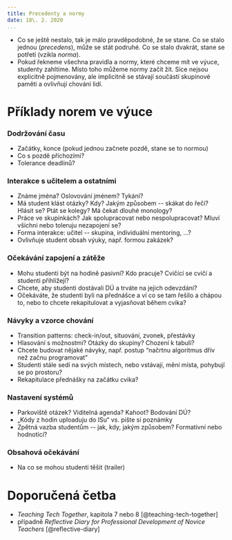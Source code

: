 ```yaml
---
title: Precedenty a normy
date: 18\. 2. 2020
...
```


* Co se ještě nestalo, tak je málo pravděpodobné, že se stane. Co se stalo
  jednou (*precedens*), může se stát podruhé. Co se stalo dvakrát, stane se
  potřetí (vzikla *norma*).
* Pokud řekneme všechna pravidla a normy, které chceme mít ve výuce, studenty
  zahltíme.  Místo toho můžeme normy začít žít.  Sice nejsou explicitně
  pojmenovány, ale implicitně se stávají součástí skupinové paměti a ovlivňují
  chování lidí.

# Příklady norem ve výuce

### Dodržování času
* Začátky, konce (pokud jednou začnete pozdě, stane se to normou)
* Co s pozdě příchozími?
* Tolerance deadlinů?

### Interakce s učitelem a ostatními
* Známe jména? Oslovování jménem? Tykání?
* Má student klást otázky? Kdy? Jakým způsobem -- skákat do řeči? Hlásit se? Ptát se kolegy? Má čekat dlouhé monology?
* Práce ve skupinkách? Jak spolupracovat nebo nespolupracovat? Mluví všichni nebo toleruju nezapojení se?
* Forma interakce: učitel -- skupina, individuální mentoring, ...?
* Ovlivňuje student obsah výuky, např. formou zakázek?

### Očekávání zapojení a zátěže
* Mohu studenti být na hodině pasivní? Kdo pracuje? Cvičící se cvičí a studenti přihlížejí?
* Chcete, aby studenti dostávali DÚ a trváte na jejich odevzdání?
* Očekáváte, že studenti byli na přednášce a ví co se tam řešilo a chápou to, nebo to chcete rekapitulovat a vyjasňovat během cvika?

### Návyky a vzorce chování
* Transition patterns: check-in/out, situování, zvonek, přestávky
* Hlasování s možnostmi? Otázky do skupiny? Chození k tabuli?
* Chcete budovat nějaké návyky, např. postup “načrtnu algoritmus dřív než začnu programovat”
* Studenti stále sedí na svých místech, nebo vstávají, mění místa, pohybují se po prostoru?
* Rekapitulace přednášky na začátku cvika?

### Nastavení systémů
* Parkoviště otázek? Viditelná agenda? Kahoot? Bodování DÚ?
* „Kódy z hodin uploaduju do ISu“ vs. pište si poznámky
* Zpětná vazba studentům -- jak, kdy, jakým způsobem? Formativní nebo hodnotící?

### Obsahová očekávání
* Na co se mohou studenti těšit (trailer)


# Doporučená četba
* *Teaching Tech Together*, kapitola 7 nebo 8 [@teaching-tech-together]
* případně *Reflective Diary for Professional Development of Novice Teachers*
[@reflective-diary]

